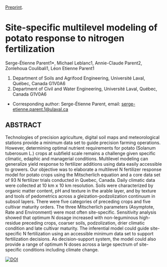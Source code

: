 [Preprint](https://github.com/essicolo/site-specific-multilevel-modeling-of-potato-response-to-nitrogen-fertilization/blob/master/manuscript.pdf).

# Site-specific multilevel modeling of potato response to nitrogen fertilization
Serge-Étienne Parent1*, Michael Leblanc1, Annie-Claude Parent2, Zonlehoua Coulibali1, Léon Etienne Parent1
1. Department of Soils and Agrifood Engineering, Université Laval, Québec, Canada G1V0A6
2. Department of Civil and Water Engineering, Université Laval, Québec, Canada G1V0A6
* Corresponding author: Serge-Étienne Parent, email: serge-etienne.parent.1@ulaval.ca
 
## ABSTRACT
Technologies of precision agriculture, digital soil maps and meteorological stations provide a minimum data set to guide precision farming operations. However, determining optimal nutrient requirements for potato (Solanum tuberosum L.) crops at subfield scale remains a challenge given specific climatic, edaphic and managerial conditions. Multilevel modeling can generalize yield response to fertilizer additions using data easily accessible to growers. Our objective was to elaborate a multilevel N fertilizer response model for potato crops using the Mitscherlich equation and a core data set of 93 N fertilizer trials conducted in Quebec, Canada. Daily climatic data were collected at 10 km 𝗑 10 km resolution. Soils were characterized by organic matter content, pH and texture in the arable layer, and by texture and tools of pedometrics across a gleization-podzolization continuum in subsoil layers. There were five categories of preceding crops and five cultivar maturity orders. The three Mitscherlich parameters (Asymptote, Rate and Environment) were most often site-specific. Sensitivity analysis showed that optimum N dosage increased with non-leguminous high-residue preceding crops, coarser soils, podzolization, drier climatic condition and late cultivar maturity. The inferential model could guide site-specific N fertilization using an accessible minimum data set to support fertilization decisions. As decision-support system, the model could also provide a range of optimum N doses across a large spectrum of site-specific conditions including climate change.

[![DOI](https://zenodo.org/badge/DOI/10.5281/zenodo.1035875.svg)](https://doi.org/10.5281/zenodo.1035875)
